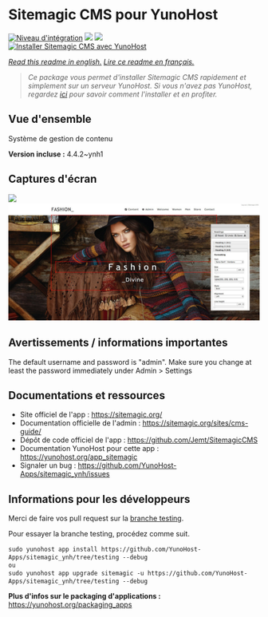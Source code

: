 # Sitemagic CMS pour YunoHost

[![Niveau d'intégration](https://dash.yunohost.org/integration/sitemagic.svg)](https://dash.yunohost.org/appci/app/sitemagic) ![](https://ci-apps.yunohost.org/ci/badges/sitemagic.status.svg) ![](https://ci-apps.yunohost.org/ci/badges/sitemagic.maintain.svg)  
[![Installer Sitemagic CMS avec YunoHost](https://install-app.yunohost.org/install-with-yunohost.svg)](https://install-app.yunohost.org/?app=sitemagic)

*[Read this readme in english.](./README.md)*
*[Lire ce readme en français.](./README_fr.md)*

> *Ce package vous permet d'installer Sitemagic CMS rapidement et simplement sur un serveur YunoHost.
Si vous n'avez pas YunoHost, regardez [ici](https://yunohost.org/#/install) pour savoir comment l'installer et en profiter.*

## Vue d'ensemble

Système de gestion de contenu

**Version incluse :** 4.4.2~ynh1



## Captures d'écran

![](./doc/screenshots/.DS_Store)
![](./doc/screenshots/Designer.jpeg)

## Avertissements / informations importantes

The default username and password is "admin". Make sure you change at least the password immediately under Admin > Settings

## Documentations et ressources

* Site officiel de l'app : https://sitemagic.org/
* Documentation officielle de l'admin : https://sitemagic.org/sites/cms-guide/
* Dépôt de code officiel de l'app : https://github.com/Jemt/SitemagicCMS
* Documentation YunoHost pour cette app : https://yunohost.org/app_sitemagic
* Signaler un bug : https://github.com/YunoHost-Apps/sitemagic_ynh/issues

## Informations pour les développeurs

Merci de faire vos pull request sur la [branche testing](https://github.com/YunoHost-Apps/sitemagic_ynh/tree/testing).

Pour essayer la branche testing, procédez comme suit.
```
sudo yunohost app install https://github.com/YunoHost-Apps/sitemagic_ynh/tree/testing --debug
ou
sudo yunohost app upgrade sitemagic -u https://github.com/YunoHost-Apps/sitemagic_ynh/tree/testing --debug
```

**Plus d'infos sur le packaging d'applications :** https://yunohost.org/packaging_apps